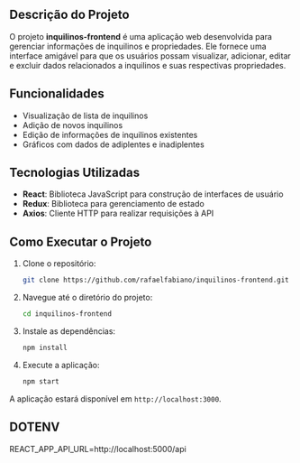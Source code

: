 ## Descrição do Projeto

O projeto **inquilinos-frontend** é uma aplicação web desenvolvida para gerenciar informações de inquilinos e propriedades. Ele fornece uma interface amigável para que os usuários possam visualizar, adicionar, editar e excluir dados relacionados a inquilinos e suas respectivas propriedades.

## Funcionalidades

- Visualização de lista de inquilinos
- Adição de novos inquilinos
- Edição de informações de inquilinos existentes
- Gráficos com dados de adiplentes e inadiplentes

## Tecnologias Utilizadas

- **React**: Biblioteca JavaScript para construção de interfaces de usuário
- **Redux**: Biblioteca para gerenciamento de estado
- **Axios**: Cliente HTTP para realizar requisições à API

## Como Executar o Projeto

1. Clone o repositório:
    ```bash
    git clone https://github.com/rafaelfabiano/inquilinos-frontend.git
    ```
2. Navegue até o diretório do projeto:
    ```bash
    cd inquilinos-frontend
    ```
3. Instale as dependências:
    ```bash
    npm install
    ```
4. Execute a aplicação:
    ```bash
    npm start
    ```

A aplicação estará disponível em `http://localhost:3000`.

## DOTENV
REACT_APP_API_URL=http://localhost:5000/api